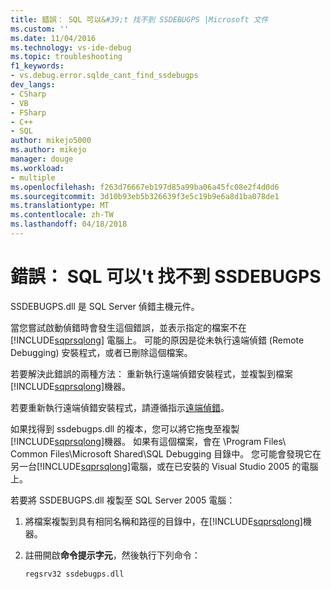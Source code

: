 ```yaml
---
title: 錯誤： SQL 可以&#39;t 找不到 SSDEBUGPS |Microsoft 文件
ms.custom: ''
ms.date: 11/04/2016
ms.technology: vs-ide-debug
ms.topic: troubleshooting
f1_keywords:
- vs.debug.error.sqlde_cant_find_ssdebugps
dev_langs:
- CSharp
- VB
- FSharp
- C++
- SQL
author: mikejo5000
ms.author: mikejo
manager: douge
ms.workload:
- multiple
ms.openlocfilehash: f263d76667eb197d85a99ba06a45fc08e2f4d0d6
ms.sourcegitcommit: 3d10b93eb5b326639f3e5c19b9e6a8d1ba078de1
ms.translationtype: MT
ms.contentlocale: zh-TW
ms.lasthandoff: 04/18/2018
---
```

# <a name="error-sql-can39t-find-ssdebugps"></a>錯誤： SQL 可以&#39;t 找不到 SSDEBUGPS

SSDEBUGPS.dll 是 SQL Server 偵錯主機元件。

當您嘗試啟動偵錯時會發生這個錯誤，並表示指定的檔案不在 [!INCLUDE[sqprsqlong](../debugger/includes/sqprsqlong_md.md)] 電腦上。 可能的原因是從未執行遠端偵錯 (Remote Debugging) 安裝程式，或者已刪除這個檔案。

若要解決此錯誤的兩種方法： 重新執行遠端偵錯安裝程式，並複製到檔案[!INCLUDE[sqprsqlong](../debugger/includes/sqprsqlong_md.md)]機器。

若要重新執行遠端偵錯安裝程式，請遵循指示[遠端偵錯](../debugger/remote-debugging.md)。

如果找得到 ssdebugps.dll 的複本，您可以將它拖曳至複製[!INCLUDE[sqprsqlong](../debugger/includes/sqprsqlong_md.md)]機器。 如果有這個檔案，會在 \Program Files\ Common Files\Microsoft Shared\SQL Debugging 目錄中。 您可能會發現它在另一台[!INCLUDE[sqprsqlong](../debugger/includes/sqprsqlong_md.md)]電腦，或在已安裝的 Visual Studio 2005 的電腦上。

若要將 SSDEBUGPS.dll 複製至 SQL Server 2005 電腦：

1. 將檔案複製到具有相同名稱和路徑的目錄中，在[!INCLUDE[sqprsqlong](../debugger/includes/sqprsqlong_md.md)]機器。

2. 註冊開啟**命令提示字元**，然後執行下列命令：

    ```
    regsrv32 ssdebugps.dll
    ```